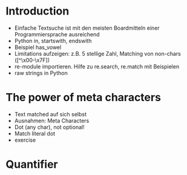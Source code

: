 # Introduction

- Einfache Textsuche ist mit den meisten Boardmitteln einer Programmiersprache ausreichend
- Python in, startswith, endswith
- Beispiel has_vowel
- Limitations aufzeigen: z.B. 5 stellige Zahl, Matching von non-chars ([^\x00-\x7F])
- re-module importieren. Hilfe zu re.search, re.match mit Beispielen
- raw strings in Python

# The power of meta characters

- Text matched auf sich selbst
- Ausnahmen: Meta Characters
- Dot (any char), not optional!
- Match literal dot
- exercise

# Quantifier
